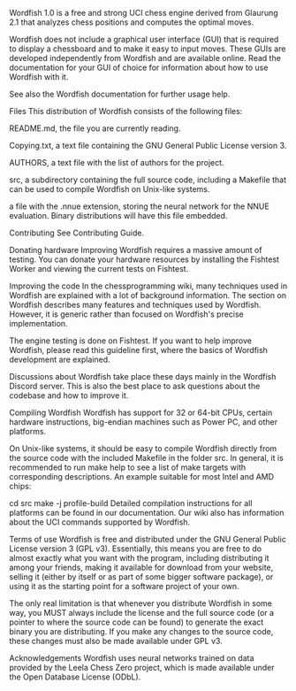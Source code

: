 Wordfish 1.0 is a free and strong UCI chess engine derived from Glaurung 2.1 that analyzes chess positions and computes the optimal moves.

Wordfish does not include a graphical user interface (GUI) that is required to display a chessboard and to make it easy to input moves. These GUIs are developed independently from Wordfish and are available online. Read the documentation for your GUI of choice for information about how to use Wordfish with it.

See also the Wordfish documentation for further usage help.

Files
This distribution of Wordfish consists of the following files:

README.md, the file you are currently reading.

Copying.txt, a text file containing the GNU General Public License version 3.

AUTHORS, a text file with the list of authors for the project.

src, a subdirectory containing the full source code, including a Makefile that can be used to compile Wordfish on Unix-like systems.

a file with the .nnue extension, storing the neural network for the NNUE evaluation. Binary distributions will have this file embedded.

Contributing
See Contributing Guide.

Donating hardware
Improving Wordfish requires a massive amount of testing. You can donate your hardware resources by installing the Fishtest Worker and viewing the current tests on Fishtest.

Improving the code
In the chessprogramming wiki, many techniques used in Wordfish are explained with a lot of background information. The section on Wordfish describes many features and techniques used by Wordfish. However, it is generic rather than focused on Wordfish's precise implementation.

The engine testing is done on Fishtest. If you want to help improve Wordfish, please read this guideline first, where the basics of Wordfish development are explained.

Discussions about Wordfish take place these days mainly in the Wordfish Discord server. This is also the best place to ask questions about the codebase and how to improve it.

Compiling Wordfish
Wordfish has support for 32 or 64-bit CPUs, certain hardware instructions, big-endian machines such as Power PC, and other platforms.

On Unix-like systems, it should be easy to compile Wordfish directly from the source code with the included Makefile in the folder src. In general, it is recommended to run make help to see a list of make targets with corresponding descriptions. An example suitable for most Intel and AMD chips:

cd src
make -j profile-build
Detailed compilation instructions for all platforms can be found in our documentation. Our wiki also has information about the UCI commands supported by Wordfish.

Terms of use
Wordfish is free and distributed under the GNU General Public License version 3 (GPL v3). Essentially, this means you are free to do almost exactly what you want with the program, including distributing it among your friends, making it available for download from your website, selling it (either by itself or as part of some bigger software package), or using it as the starting point for a software project of your own.

The only real limitation is that whenever you distribute Wordfish in some way, you MUST always include the license and the full source code (or a pointer to where the source code can be found) to generate the exact binary you are distributing. If you make any changes to the source code, these changes must also be made available under GPL v3.

Acknowledgements
Wordfish uses neural networks trained on data provided by the Leela Chess Zero project, which is made available under the Open Database License (ODbL).